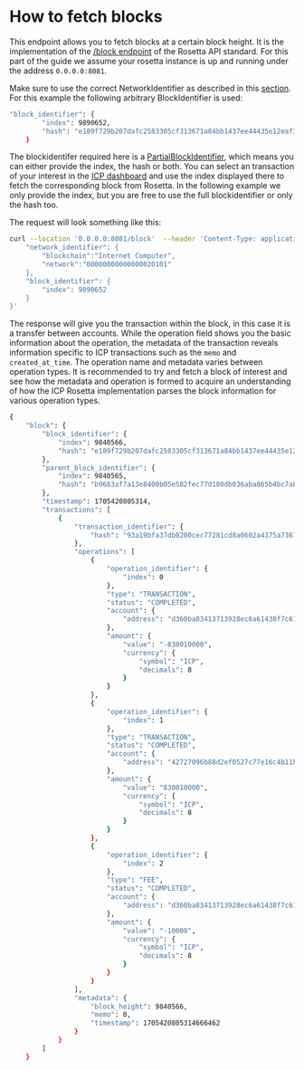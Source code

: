 # How to fetch blocks
This endpoint allows you to fetch blocks at a certain block height.  It is the implementation of the [/block endpoint](https://www.rosetta-api.org/docs/BlockApi.html#block) of the Rosetta API standard. 
For this part of the guide we assume your rosetta instance is up and running under the address `0.0.0.0:8081`.

Make sure to use the correct NetworkIdentifier as described in this [section](/docs/developer-docs/defi/rosetta/icp_rosetta/data_api/network.md). For this example the following arbitrary BlockIdentifier is used:
```bash
"block_identifier": {
        "index": 9890652,
        "hash": "e189f729b207dafc2583305cf313671a84bb1437ee44435e12eaf3dcfbcb8fcf"
    }
```
The blockidentifer required here is a [PartialBlockIdentifier](https://www.rosetta-api.org/docs/models/PartialBlockIdentifier.html), which means you can either provide the index, the hash or both. You can select an transaction of your interest in the [ICP dashboard](https://dashboard.internetcomputer.org/transactions) and use the index displayed there to fetch the corresponding block from Rosetta. In the following example we only provide the index, but you are free to use the full blockidentifier or only the hash too.

The request will look something like this:


```bash
curl --location '0.0.0.0:8081/block'  --header 'Content-Type: application/json' --data '{
    "network_identifier": {
        "blockchain":"Internet Computer",
        "network":"00000000000000020101"
    },
    "block_identifier": {
        "index": 9890652
    }
}'
```

The response will give you the transaction within the block, in this case it is a transfer between accounts. While the operation field shows you the basic information about the operation, the metadata of the transaction reveals information specific to ICP transactions such as the `memo` and `created_at_time`. The operation name and metadata varies between operation types. It is recommended to try and fetch a block of interest and see how the metadata and operation is formed to acquire an understanding of how the ICP Rosetta implementation parses the block information for various operation types. 

```bash
{
    "block": {
        "block_identifier": {
            "index": 9840566,
            "hash": "e189f729b207dafc2583305cf313671a84bb1437ee44435e12eaf3dcfbcb8fcf"
        },
        "parent_block_identifier": {
            "index": 9840565,
            "hash": "b9683af7a13e8400b05e582fec77d180db036aba865b4bc7abc0d13ccddeb610"
        },
        "timestamp": 1705420805314,
        "transactions": [
            {
                "transaction_identifier": {
                    "hash": "93a19bfa37db0200cec77281cd8a0602a4375a7367338e7c6973f93a42e6eb5e"
                },
                "operations": [
                    {
                        "operation_identifier": {
                            "index": 0
                        },
                        "type": "TRANSACTION",
                        "status": "COMPLETED",
                        "account": {
                            "address": "d360ba83413713928ec6a61438f7c611c6c81a09b36a99462f654473f9a1a671"
                        },
                        "amount": {
                            "value": "-830010000",
                            "currency": {
                                "symbol": "ICP",
                                "decimals": 8
                            }
                        }
                    },
                    {
                        "operation_identifier": {
                            "index": 1
                        },
                        "type": "TRANSACTION",
                        "status": "COMPLETED",
                        "account": {
                            "address": "42727096b88d2ef0527c77e16c4b11b8685e623bfdd0b035b3680f36078cca06"
                        },
                        "amount": {
                            "value": "830010000",
                            "currency": {
                                "symbol": "ICP",
                                "decimals": 8
                            }
                        }
                    },
                    {
                        "operation_identifier": {
                            "index": 2
                        },
                        "type": "FEE",
                        "status": "COMPLETED",
                        "account": {
                            "address": "d360ba83413713928ec6a61438f7c611c6c81a09b36a99462f654473f9a1a671"
                        },
                        "amount": {
                            "value": "-10000",
                            "currency": {
                                "symbol": "ICP",
                                "decimals": 8
                            }
                        }
                    }
                ],
                "metadata": {
                    "block_height": 9840566,
                    "memo": 0,
                    "timestamp": 1705420805314666462
                }
            }
        ]
    }
```